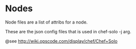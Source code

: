 Nodes
=====

Node files are a list of attribs for a node.

These are the json config files that is used in chef-solo -j arg.

@see http://wiki.opscode.com/display/chef/Chef+Solo
